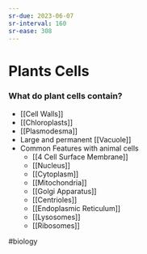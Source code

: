 ```yaml
---
sr-due: 2023-06-07
sr-interval: 160
sr-ease: 308
---
```


# Plants Cells

### What do plant cells contain?
- [[Cell Walls]]
- [[Chloroplasts]]
- [[Plasmodesma]]
- Large and permanent [[Vacuole]]
- Common Features with animal cells
	- [[4 Cell Surface Membrane]]
	- [[Nucleus]]
	- [[Cytoplasm]]
	- [[Mitochondria]]
	- [[Golgi Apparatus]]
	- [[Centrioles]]
	- [[Endoplasmic Reticulum]]
	- [[Lysosomes]]
	- [[Ribosomes]]

#biology 